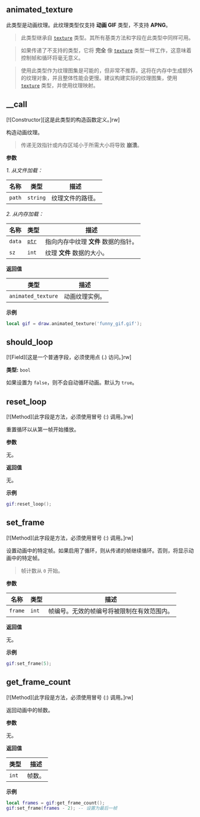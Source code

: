 ## animated_texture

此类型是动画纹理。此纹理类型仅支持 **动画 GIF** 类型，不支持 **APNG**。

> 此类型继承自 [`texture`](/api/draw/managed/texture "此类型表示一个纹理对象。") 类型。其所有基类方法和字段在此类型中同样可用。

> 如果传递了不支持的类型，它将 **完全** 像 [`texture`](/api/draw/managed/texture "此类型表示一个纹理对象。") 类型一样工作，这意味着控制帧和循环将毫无意义。

> 使用此类型作为纹理图集是可能的，但非常不推荐。这将在内存中生成额外的纹理对象，并且整体性能会更慢。建议构建实际的纹理图集，使用 [`texture`](/api/draw/managed/texture "此类型表示一个纹理对象。") 类型，并使用纹理映射。

## __call

[![Constructor][这是此类型的构造函数定义。]rw]

构造动画纹理。

> 传递无效指针或内存区域小于所需大小将导致 **崩溃**。

**参数**

*1. 从文件加载：*

| 名称 | 类型 | 描述 |
| ---- | ---- | ----------- |
| `path` | `string` | 纹理文件的路径。 |

*2. 从内存加载：*

| 名称 | 类型 | 描述 |
| ---- | ---- | ----------- |
| `data` | [`ptr`](/api/common-types/ptr "此类型是一个指针。") | 指向内存中纹理 **文件** 数据的指针。 |
| `sz` | `int` | 纹理 **文件** 数据的大小。 |

**返回值**

| 类型 | 描述 |
| ---- | ----------- |
| `animated_texture` | 动画纹理实例。 |

**示例**

```lua
local gif = draw.animated_texture('funny_gif.gif');
```

## should_loop

[![Field][这是一个普通字段，必须使用点 (.) 访问。]rw]

**类型:** `bool`

如果设置为 `false`，则不会自动循环动画。默认为 `true`。

## reset_loop

[![Method][此字段是方法，必须使用冒号 (:) 调用。]rw]

重置循环以从第一帧开始播放。

**参数**

无。

**返回值**

无。

**示例**

```lua
gif:reset_loop();
```

## set_frame

[![Method][此字段是方法，必须使用冒号 (:) 调用。]rw]

设置动画中的特定帧。如果启用了循环，则从传递的帧继续循环。否则，将显示动画中的特定帧。

> 帧计数从 `0` 开始。

**参数**

| 名称 | 类型 | 描述 |
| ---- | ---- | ----------- |
| `frame` | `int` | 帧编号。无效的帧编号将被限制在有效范围内。 |

**返回值**

无。

**示例**

```lua
gif:set_frame(5);
```

## get_frame_count

[![Method][此字段是方法，必须使用冒号 (:) 调用。]rw]

返回动画中的帧数。

**参数**

无。

**返回值**

| 类型 | 描述 |
| ---- | ----------- |
| `int` | 帧数。 |

**示例**

```lua
local frames = gif:get_frame_count();
gif:set_frame(frames - 2); -- 设置为最后一帧
```